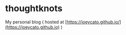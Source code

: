 # thoughtknots
My personal blog ( hosted at [https://joeycato.github.io/](https://joeycato.github.io) )
